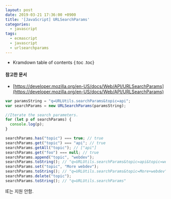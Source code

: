 ```yaml
---
layout: post
date: 2019-03-21 17:36:00 +0900
title: '[JavaScript] URLSearchParams'
categories:
  - javascript
tags:
  - ecmascript
  - javascript
  - urlsearchparams
---
```


* Kramdown table of contents
{:toc .toc}

#### 참고한 문서

- [https://developer.mozilla.org/en-US/docs/Web/API/URLSearchParams](https://developer.mozilla.org/en-US/docs/Web/API/URLSearchParams)

```js
var paramsString = "q=URLUtils.searchParams&topic=api";
var searchParams = new URLSearchParams(paramsString);

//Iterate the search parameters.
for (let p of searchParams) {
  console.log(p);
}

searchParams.has("topic") === true; // true
searchParams.get("topic") === "api"; // true
searchParams.getAll("topic"); // ["api"]
searchParams.get("foo") === null; // true
searchParams.append("topic", "webdev");
searchParams.toString(); // "q=URLUtils.searchParams&topic=api&topic=webdev"
searchParams.set("topic", "More webdev");
searchParams.toString(); // "q=URLUtils.searchParams&topic=More+webdev"
searchParams.delete("topic");
searchParams.toString(); // "q=URLUtils.searchParams"
```

IE는 지원 안함.

